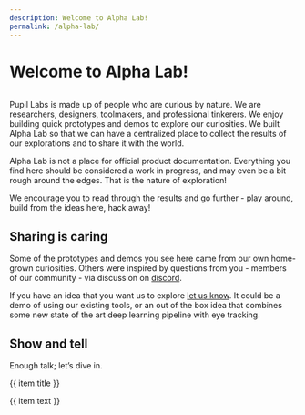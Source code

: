 ```yaml
---
description: Welcome to Alpha Lab!
permalink: /alpha-lab/
---
```


# Welcome to Alpha Lab!

<div class="mb-4" style="display:flex;justify-content:center;">
  <v-img class="rounded" :src="banner.img_name" 
  width="100%" 
  :alt="banner.alt_text"
  :title="banner.alt_text" />
</div>

Pupil Labs is made up of people who are curious by nature. We are researchers, designers, toolmakers, and professional tinkerers. We enjoy building quick prototypes and demos to explore our curiosities. We built Alpha Lab so that we can have a centralized place to collect the results of our explorations and to share it with the world.

Alpha Lab is not a place for official product documentation. Everything you find here should be considered a work in progress, and may even be a bit rough around the edges. That is the nature of exploration!

We encourage you to read through the results and go further - play around, build from the ideas here, hack away!

## Sharing is caring

Some of the prototypes and demos you see here came from our own home-grown curiosities. Others were inspired by questions from you - members of our community - via discussion on [discord](https://pupil-labs.com/chat/).

If you have an idea that you want us to explore [let us know](https://feedback.pupil-labs.com/). It could be a demo of using our existing tools, or an out of the box idea that combines some new state of the art deep learning pipeline with eye tracking.

## Show and tell

Enough talk; let’s dive in.

<div>
    <div class="grid grid-cols-1 sm-grid-cols-2 md-grid-cols-3 lg-grid-cols-2 xl-grid-cols-3 gap-8">
      <div v-for="(item, index) in showTell">
        <router-link
          :key="index"
          :to="item.to"
        >
          <v-img
            class="rounded"
            aspect-ratio="1.4"
            style="margin-bottom:32px;"
            :position="item.position"
            :src="require(`../media/alpha-lab/${item.img}`)"
          />
          <p class="caption--1 font-weight-bold pb-3">{{ item.title }}</p>
        </router-link>
        <p class="caption--1">
          {{ item.text }}
        </p>
      </div>
    </div>
</div>

<script>
export default {
  methods:{
    loadRandomImage() {
      // Set the banner text from a JSON file
      var bannerText = require("../media/alpha-lab/banners/banners.json");
      // Get the current month
      const month = new Date().getMonth();
      // If it's December, change the banner to one with a Christmas theme
      if (month === 11) {
        return {
          img_name: require("../media/alpha-lab/banners/xmas.png"),
          alt_text: bannerText.xmas,
        };
      } else {
        // If it's not December, pick a random banner from the 6 available banners
        const numberOfImages = 6;
        const randomImageNumber = [Math.trunc(Math.random() * numberOfImages)+1];
        const randomImage = `img${randomImageNumber.toString()}.png`;
        const randomImageAltText = "img"+randomImageNumber.toString();
        return {
          img_name: require("../media/alpha-lab/banners/"+randomImage),
          alt_text: bannerText[randomImageAltText],
        };
      }
    },
  },
  data() {
    return {
      showTell: [
        {
          title: "AOIs",
          text: "Here we demonstrate how to make areas of interest using data downloaded from Pupil Cloud’s Reference Image Mapper.",
          to: "/alpha-lab/gaze-metrics-in-aois/",
          img: "reference-aoi.jpg",
        },
        {
          title: "Netflix and fixate",
          text: "Here we show you how you can use Pupil Invisible + Pupil Cloud’s Reference Image Mapper to map gaze onto dynamic on screen content - like a video.",
          to: "/alpha-lab/map-your-gaze-to-a-2d-screen/",
          img: "netflix-fixation.png",
          position: "38%"
        },
        {
          title: "RIM Room",
          text: "We pushed the limits of markerless mapping with Pupil Cloud’s Reference Image Mapper - scanning an entire apartment.",
          to: "/alpha-lab/multiple-rim/",
          img: "desk-overlay.png",
        },
        {
          title: "Look at my hand!",
          text: "Use detectron's densepose AI to segment and know at which part of a body a person is looking at.",
          to: "/alpha-lab/dense-pose/",
          img: "densepose.png",
        },
      ],
      banner: this.loadRandomImage(),
    };
  },
}
</script>
